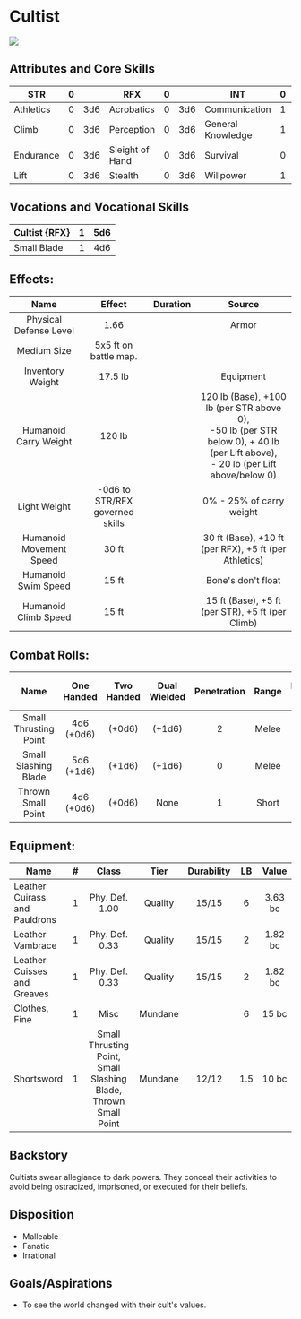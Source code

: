# Cultist

![](Cultist.jpg)

## Attributes and Core Skills

| STR       | 0 |    | RFX             | 0 |    | INT               | 0 |    |
| --------- | :-: | :-: | --------------- | :-: | :-: | ----------------- | :-: | :-: |
| Athletics | 0 | 3d6 | Acrobatics      | 0 | 3d6 | Communication     | 1 | 4d6 |
| Climb     | 0 | 3d6 | Perception      | 0 | 3d6 | General Knowledge | 1 | 4d6 |
| Endurance | 0 | 3d6 | Sleight of Hand | 0 | 3d6 | Survival          | 0 | 3d6 |
| Lift      | 0 | 3d6 | Stealth         | 0 | 3d6 | Willpower         | 1 | 4d6 |

## Vocations and Vocational Skills

| Cultist {RFX} | 1 | 5d6 |
| ------------- | :-: | :-: |
| Small Blade   | 1 | 4d6 |

## Effects:

|          Name          |             Effect             | Duration |                                                                   Source                                                                   |
| :---------------------: | :-----------------------------: | :------: | :----------------------------------------------------------------------------------------------------------------------------------------: |
| Physical Defense Level |              1.66              |          |                                                                   Armor                                                                   |
|       Medium Size       |      5x5 ft on battle map.      |          |                                                                                                                                            |
|    Inventory Weight    |             17.5 lb             |          |                                                                 Equipment                                                                 |
|  Humanoid Carry Weight  |             120 lb             |          | 120 lb (Base), +100 lb (per STR above 0),<br />-50 lb (per STR below 0), + 40 lb (per Lift above),<br />- 20 lb (per Lift above/below 0) |
|      Light Weight      | -0d6 to STR/RFX governed skills |          |                                                          0% - 25% of carry weight                                                          |
| Humanoid Movement Speed |              30 ft              |          |                                           30 ft (Base), +10 ft (per RFX), +5 ft (per Athletics)                                           |
|   Humanoid Swim Speed   |              15 ft              |          |                                                             Bone's don't float                                                             |
|  Humanoid Climb Speed  |              15 ft              |          |                                              15 ft (Base), +5 ft (per STR), +5 ft (per Climb)                                              |

## Combat Rolls:

|         Name         | One<br />Handed | Two<br />Handed | Dual<br />Wielded | Penetration | Range | Damage<br />Types | Engageable<br />Opponents | Area Of<br />Effect | Resource<br />Class |
| :-------------------: | :-------------: | :-------------: | :---------------: | :---------: | :---: | :---------------: | :-----------------------: | :-----------------: | :-----------------: |
| Small Thrusting Point | 4d6<br />(+0d6) |     (+0d6)     |      (+1d6)      |      2      | Melee |      Pierce      |           Rapid           |        None        |        None        |
| Small Slashing Blade | 5d6<br />(+1d6) |     (+1d6)     |      (+1d6)      |      0      | Melee |       Slash       |           Rapid           |        None        |        None        |
|  Thrown Small Point  | 4d6<br />(+0d6) |     (+0d6)     |       None       |      1      | Short |      Pierce      |           Quick           |        None        |        None        |

## Equipment:

| Name                          | # |                              Class                              |  Tier  | Durability | LB |  Value  |
| ----------------------------- | :-: | :-------------------------------------------------------------: | :-----: | :--------: | :-: | :-----: |
| Leather Cuirass and Pauldrons | 1 |                         Phy. Def. 1.00                         | Quality |   15/15   |  6  | 3.63 bc |
| Leather Vambrace              | 1 |                         Phy. Def. 0.33                         | Quality |   15/15   |  2  | 1.82 bc |
| Leather Cuisses and Greaves   | 1 |                         Phy. Def. 0.33                         | Quality |   15/15   |  2  | 1.82 bc |
| Clothes, Fine                 | 1 |                              Misc                              | Mundane |            |  6  |  15 bc  |
| Shortsword                    | 1 | Small Thrusting Point, Small Slashing Blade, Thrown Small Point | Mundane |   12/12   | 1.5 |  10 bc  |

## Backstory

Cultists swear allegiance to dark powers. They conceal
their activities to avoid being ostracized, imprisoned, or executed for their beliefs.

## Disposition

- Malleable
- Fanatic
- Irrational

## Goals/Aspirations

- To see the world changed with their cult's values.
